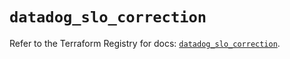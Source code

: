 # `datadog_slo_correction`

Refer to the Terraform Registry for docs: [`datadog_slo_correction`](https://registry.terraform.io/providers/datadog/datadog/3.65.0/docs/resources/slo_correction).
